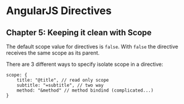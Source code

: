 # AngularJS Directives

## Chapter 5: Keeping it clean with Scope

The default scope value for directives is `false`. With `false` the directive receives the same scope as its parent.

There are 3 different ways to specify isolate scope in a directive:

    scope: {
        title: "@title", // read only scope
        subtitle: "=subtitle", // two way
        method: "&method" // method bindind (complicated...)
    }

